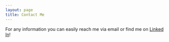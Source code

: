 ```yaml
---
layout: page
title: Contact Me
---
```


For any information you can easily reach me via email or find me on [Linked In](https://www.linkedin.com/in/kimnicoli/)!
